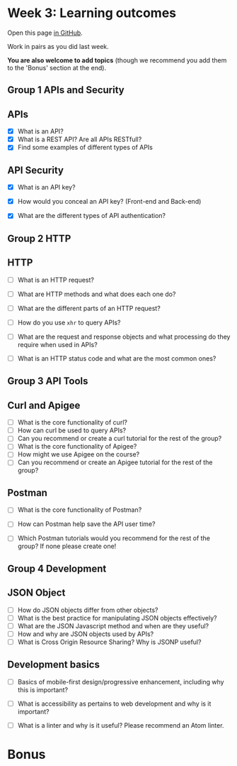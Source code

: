 # Week 3: Learning outcomes

Open this page [in GitHub](https://github.com/FAC6/book/blob/master/patterns/week1/README.md).

Work in pairs as you did last week.

**You are also welcome to add topics** (though we recommend you add them to the 'Bonus' section at the end).


## Group 1 APIs and Security

## APIs

- [x] What is an API?
- [x] What is a REST API? Are all APIs RESTfull?
- [x] Find some examples of different types of APIs

## API Security

- [x] What is an API key?
- [x] How would you conceal an API key? (Front-end and Back-end)
- [x] What are the different types of API authentication?


## Group 2 HTTP

## HTTP

- [ ] What is an HTTP request?
- [ ] What are HTTP methods and what does each one do?
- [ ] What are the different parts of an HTTP request?

- [ ] How do you use `xhr` to query APIs?
- [ ] What are the request and response objects and what processing do they require when used in APIs?
- [ ] What is an HTTP status code and what are the most common ones?

## Group 3 API Tools

## Curl and Apigee

- [ ] What is the core functionality of curl?
- [ ] How can curl be used to query APIs?
- [ ] Can you recommend or create a curl tutorial for the rest of the group?
- [ ] What is the core functionality of Apigee?
- [ ] How might we use Apigee on the course?
- [ ] Can you recommend or create an Apigee tutorial for the rest of the group?

## Postman

- [ ] What is the core functionality of Postman?
- [ ] How can Postman help save the API user time?
- [ ] Which Postman tutorials would you recommend for the rest of the group? If none please create one!


## Group 4 Development

## JSON Object

- [ ] How do JSON objects differ from other objects?
- [ ] What is the best practice for manipulating JSON objects effectively?
- [ ] What are the JSON Javascript method and when are they useful?
- [ ] How and why are JSON objects used by APIs?
- [ ] What is Cross Origin Resource Sharing? Why is JSONP useful?  

## Development basics
- [ ] Basics of mobile-first design/progressive enhancement, including why this is important?
- [ ] What is accessibility as pertains to web development and why is it important?
- [ ] What is a linter and why is it useful? Please recommend an Atom linter.





# Bonus
